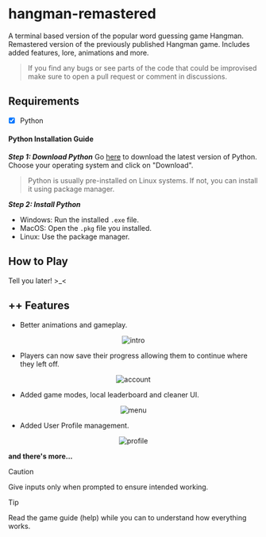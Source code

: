 # hangman-remastered

A terminal based version of the popular word guessing game Hangman. Remastered version of the previously published Hangman game. Includes added features, lore, animations and more.

> If you find any bugs or see parts of the code that could be improvised make sure to open a pull request or comment in discussions.

## Requirements

- [X] Python
#### Python Installation Guide  
___Step 1: Download Python___
Go [here](https://www.python.org/downloads/) to download the latest version of Python. Choose your operating system and click on "Download".  
> Python is usually pre-installed on Linux systems. If not, you can install it using package manager.

___Step 2: Install Python___
- Windows: Run the installed `.exe` file.
- MacOS: Open the `.pkg` file you installed.
- Linux: Use the package manager.

## How to Play

Tell you later! >_<
## ++ Features

- Better animations and gameplay.
<p align=center>
  <img alt='intro' src="https://github.com/user-attachments/assets/385c7838-d88e-4255-957d-bf4504a72b3c">
</p>

- Players can now save their progress allowing them to continue where they left off.
<p align=center>
  <img alt='account' src="https://github.com/user-attachments/assets/6fc9e6a2-b5ae-4ba6-86b7-f7c52a417bfc">
</p>

- Added game modes, local leaderboard and cleaner UI.
<p align=center>
  <img alt='menu' src="https://github.com/user-attachments/assets/7e9b97ca-f81b-4400-a06f-3d44671c8038">

- Added User Profile management.
<p align=center>
  <img alt='profile' src="https://github.com/user-attachments/assets/d01dad41-1a1d-42b4-9673-af496e9e89be">
</p>

**and there's more...**

> [!CAUTION]
> Give inputs only when prompted to ensure intended working.

> [!TIP]
> Read the game guide (help) while you can to understand how everything works.
